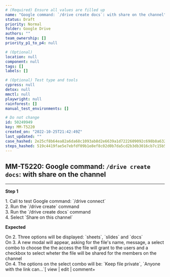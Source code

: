 ```yaml
---
# (Required) Ensure all values are filled up
name: "Google command: `/drive create docs`: with share on the channel"
status: Draft
priority: Normal
folder: Google Drive
authors: ""
team_ownership: []
priority_p1_to_p4: null

# (Optional)
location: null
component: null
tags: []
labels: []

# (Optional) Test type and tools
cypress: null
detox: null
mmctl: null
playwright: null
rainforest: []
manual_test_environments: []

# Do not change
id: 50249949
key: MM-T5220
created_on: "2022-10-25T21:42:49Z"
last_updated: ""
case_hashed: 2e25cf8b64ea82a6da68c1093ab8d2e6639a1d7222609092c698b8a632d49c17a8e6eb4cde025f7889207be6e1623325
steps_hashed: 519c4419fae5e7ebfdf09b1e8ef8c02d0b7da5cd2b3db3016cb7c15b59fc57026739a2ffcf4f5cc44747d82b4875712c
---
```


<!-- (Auto-generated) Based on frontmatter's "key" and "name" -->

## MM-T5220: Google command: `/drive create docs`: with share on the channel

---

**Step 1**

1\. Call to test Google command: \`/drive connect\`\
2\. Run the \`/drive create\` command\
3\. Run the \`/drive create docs\` command\
4\. Select \`Share on this channel\`

**Expected**

On 2. Three options will be displayed: \`sheets\`, \`slides\` and \`docs\`\
On 3. A new modal will appear, asking for the file's name, message, a select combo to choose the the access the file will grant to the users and a checkbox to select wheter the file will be shared for the members on the channel\
On 4. The options on the select combo will be: \`Keep file private\`, \`Anyone with the link can...\`\[ view | edit | comment+
